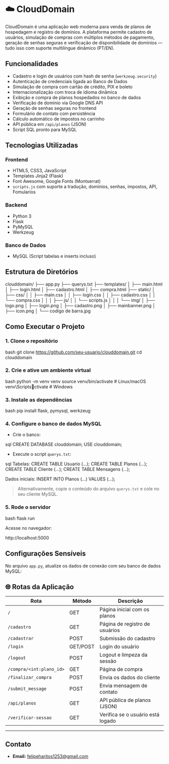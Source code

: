 
# ☁️ CloudDomain

CloudDomain é uma aplicação web moderna para venda de planos de hospedagem e registro de domínios. A plataforma permite cadastro de usuários, simulação de compras com múltiplos métodos de pagamento, geração de senhas seguras e verificação de disponibilidade de domínios — tudo isso com suporte multilíngue dinâmico (PT/EN).

## Funcionalidades

- Cadastro e login de usuários com hash de senha (`werkzeug.security`)
- Autenticação de credenciais ligada ao Banco de Dados
- Simulação de compra com cartão de crédito, PIX e boleto
- Internacionalização com troca de idioma dinâmica
- Exibição e compra de planos hospedados no banco de dados
- Verificação de domínio via Google DNS API
- Geração de senhas seguras no frontend
- Formulário de contato com persistência
- Cálculo automático de impostos no carrinho
- API pública em `/api/planos` (JSON)
- Script SQL pronto para MySQL

## Tecnologias Utilizadas

### Frontend
- HTML5, CSS3, JavaScript
- Templates Jinja2 (Flask)
- Font Awesome, Google Fonts (Montserrat)
- `scripts.js` com suporte a tradução, domínios, senhas, impostos, API, Fomularios

### Backend
- Python 3
- Flask
- PyMySQL
- Werkzeug

### Banco de Dados

- MySQL (Script tabelas e inserts incluso)

## Estrutura de Diretórios

clouddomain/
├── app.py
├── querys.txt
├── templates/
│   ├── main.html
│   ├── login.html
│   ├── cadastro.html
│   ├── compra.html
├── static/
│   ├── css/
│   │   ├── main.css
│   │   ├── login.css
│   │   ├── cadastro.css
│   │   └── compra.css
│   │
│   ├── js/
│   │   └── scripts.js
│   │ 
│   └── img/
│       ├── logo.png
│       ├── login.png
│       ├── cadastro.png
│       ├── mainbanner.png
│       ├── icon.png
│       └── codigo de barra.jpg

## Como Executar o Projeto

### 1. Clone o repositório

bash
git clone https://github.com/seu-usuario/clouddomain.git
cd clouddomain

### 2. Crie e ative um ambiente virtual

bash
python -m venv venv
source venv/bin/activate      # Linux/macOS
venv\Scriptsctivate         # Windows

### 3. Instale as dependências

bash
pip install flask, pymysql, werkzeug

### 4. Configure o banco de dados MySQL

- Crie o banco:

sql
CREATE DATABASE clouddomain;
USE clouddomain;

- Execute o script `querys.txt`:

sql
Tabelas:
CREATE TABLE Usuario (...);
CREATE TABLE Planos (...);
CREATE TABLE Cliente (...);
CREATE TABLE Mensagens (...);

Dados iniciais:
INSERT INTO Planos (...) VALUES (...);

> Alternativamente, copie o conteúdo do arquivo `querys.txt` e cole no seu cliente MySQL.

### 5. Rode o servidor

bash
flask run

Acesse no navegador:

http://localhost:5000

## Configurações Sensíveis

No arquivo `app.py`, atualize os dados de conexão com seu banco de dados MySQL:

## 🌐 Rotas da Aplicação

| Rota                     | Método | Descrição                             |
|--------------------------|--------|---------------------------------------|
| `/`                      | GET    | Página inicial com os planos          |
| `/cadastro`              | GET    | Página de registro de usuários        |
| `/cadastrar`             | POST   | Submissão do cadastro                 |
| `/login`                 | GET/POST | Login do usuário                    |
| `/logout`                | POST   | Logout e limpeza da sessão            |
| `/compra/<int:plano_id>` | GET    | Página de compra                      |
| `/finalizar_compra`      | POST   | Envia os dados do cliente             |
| `/submit_message`        | POST   | Envia mensagem de contato             |
| `/api/planos`            | GET    | API pública de planos (JSON)          |
| `/verificar-sessao`      | GET    | Verifica se o usuário está logado     |

---

## Contato

- **Email:** [felipeharitos1253@gmail.com](mailto:felipeharitos1253@gmail.com)
